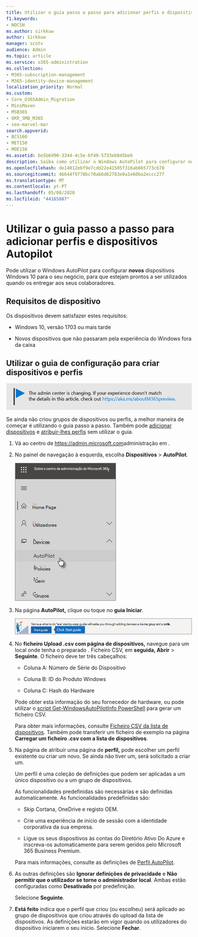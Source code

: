 ```yaml
---
title: Utilizar o guia passo a passo para adicionar perfis e dispositivos Autopilot
f1.keywords:
- NOCSH
ms.author: sirkkuw
author: Sirkkuw
manager: scotv
audience: Admin
ms.topic: article
ms.service: o365-administration
ms.collection:
- M365-subscription-management
- M365-identity-device-management
localization_priority: Normal
ms.custom:
- Core_O365Admin_Migration
- MiniMaven
- MSB365
- OKR_SMB_M365
- seo-marvel-mar
search.appverid:
- BCS160
- MET150
- MOE150
ms.assetid: be5b6d90-3344-4c5e-bf40-5733eb845beb
description: Saiba como utilizar o Windows AutoPilot para configurar novos dispositivos Windows 10 para o seu negócio, para que estejam prontos para uso dos colaboradores.
ms.openlocfilehash: de14012ebf9e7cdd22e41505f316ab665773c670
ms.sourcegitcommit: 46644f9778bc70ab6d62783e0a1e60ba2eccc27f
ms.translationtype: MT
ms.contentlocale: pt-PT
ms.lasthandoff: 05/08/2020
ms.locfileid: "44165887"
---
```

# <a name="use-the-step-by-step-guide-to-add-autopilot-devices-and-profile"></a>Utilizar o guia passo a passo para adicionar perfis e dispositivos Autopilot

Pode utilizar o Windows AutoPilot para configurar **novos** dispositivos Windows 10 para o seu negócio, para que estejam prontos a ser utilizados quando os entregar aos seus colaboradores.
  
## <a name="device-requirements"></a>Requisitos de dispositivo

Os dispositivos devem satisfazer estes requisitos:
  
- Windows 10, versão 1703 ou mais tarde
    
- Novos dispositivos que não passaram pela experiência do Windows fora da caixa
    
## <a name="use-the-setup-guide-to-create-devices-and-profiles"></a>Utilizar o guia de configuração para criar dispositivos e perfis

[![Etiqueta que informa que o centro de administração está a mudar e que pode encontrar mais detalhes em aka.ms/aboutM365preview.](../media/m365admincenterchanging.png)](https://docs.microsoft.com/office365/admin/microsoft-365-admin-center-preview)

Se ainda não criou grupos de dispositivos ou perfis, a melhor maneira de começar é utilizando o guia passo a passo. Também pode [adicionar dispositivos](create-and-edit-autopilot-devices.md) e [atribuir-lhes perfis](create-and-edit-autopilot-profiles.md) sem utilizar o guia. 
  
1. Vá ao centro de <a href="https://go.microsoft.com/fwlink/p/?linkid=837890" target="_blank">https://admin.microsoft.com</a>administração em .

2. No painel de navegação à esquerda, escolha **Dispositivos** \> **AutoPilot**.

    ![No centro de administração, escolha os dispositivos e, em seguida, o AutoPilot.](../media/AutoPilot.png)
  
2. Na página **AutoPilot,** clique ou toque no **guia Iniciar**.
    
    ![Click Start guide for step-by-step instructions for Autopilot.](../media/31662655-d1e6-437d-87ea-c0dec5da56f7.png)
  
3. No **ficheiro Upload .csv com página de dispositivos,** navegue para um local onde tenha o preparado . Ficheiro CSV, em **seguida, Abrir** \> **Seguinte**. O ficheiro deve ter três cabeçalhos:
    
    - Coluna A: Número de Série do Dispositivo
    
    - Coluna B: ID do Produto Windows
    
    - Coluna C: Hash do Hardware
    
    Pode obter esta informação do seu fornecedor de hardware, ou pode utilizar o [script Get-WindowsAutoPilotInfo PowerShell](https://www.powershellgallery.com/packages/Get-WindowsAutoPilotInfo) para gerar um ficheiro CSV. 
    
    Para obter mais informações, consulte [Ficheiro CSV da lista de dispositivos](https://docs.microsoft.com/microsoft-365/admin/misc/device-list). Também pode transferir um ficheiro de exemplo na página **Carregar um ficheiro .csv com a lista de dispositivos**. 
    
4. Na página de atribuir uma página de **perfil,** pode escolher um perfil existente ou criar um novo. Se ainda não tiver um, será solicitado a criar um. 
    
    Um perfil é uma coleção de definições que podem ser aplicadas a um único dispositivo ou a um grupo de dispositivos.
    
    As funcionalidades predefinidas são necessárias e são definidas automaticamente. As funcionalidades predefinidas são:
    
    - Skip Cortana, OneDrive e registo OEM.
    
    - Crie uma experiência de início de sessão com a identidade corporativa da sua empresa.
    
    - Ligue os seus dispositivos às contas do Diretório Ativo Do Azure e inscreva-os automaticamente para serem geridos pelo Microsoft 365 Business Premium.
    
    Para mais informações, consulte as definições de [Perfil AutoPilot](autopilot-profile-settings.md). 
    
5. As outras definições são **Ignorar definições de privacidade** e **Não permitir que o utilizador se torne o administrador local**. Ambas estão configuradas como **Desativado** por predefinição. 
    
    Selecione **Seguinte**.
    
6. **Está feito** indica que o perfil que criou (ou escolheu) será aplicado ao grupo de dispositivos que criou através do upload da lista de dispositivos. As definições estarão em vigor quando os utilizadores do dispositivo iniciarem o seu inicio. Selecione **Fechar**.
    
